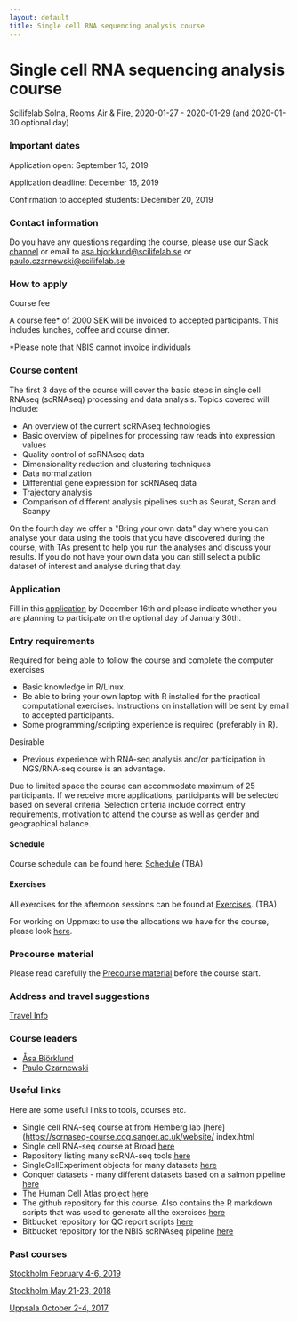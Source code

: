 ```yaml
---
layout: default
title: Single cell RNA sequencing analysis course
---
```


# Single cell RNA sequencing analysis course
Scilifelab Solna, Rooms Air & Fire,  2020-01-27 - 2020-01-29 (and 2020-01-30 optional day)

### Important dates

Application open: September 13, 2019

Application deadline: December 16, 2019

Confirmation to accepted students: December 20, 2019

### Contact information

Do you have any questions regarding the course, please use our [Slack channel](https://join.slack.com/t/scrnaseqanaly-t2p4839/signup) or email to asa.bjorklund@scilifelab.se or paulo.czarnewski@scilifelab.se

### How to apply

Course fee

A course fee* of 2000 SEK will be invoiced to accepted participants. This includes lunches, coffee and course dinner.

*Please note that NBIS cannot invoice individuals

### Course content

The first 3 days of the course will cover the basic steps in single cell RNAseq (scRNAseq) processing and data analysis. Topics covered will include:

* An overview of the current scRNAseq technologies
* Basic overview of pipelines for processing raw reads into expression values
* Quality control of scRNAseq data
* Dimensionality reduction and clustering techniques
* Data normalization
* Differential gene expression for scRNAseq data
* Trajectory analysis
* Comparison of different analysis pipelines such as Seurat, Scran and Scanpy

On the fourth day we offer a "Bring your own data" day where you can analyse your data using the tools that you have discovered during the course, with TAs present to help you run the analyses and discuss your results. If you do not have your own data you can still select a public dataset of interest and analyse during that day.

### Application

Fill in this [application](https://forms.gle/6VFVTFep6iYk7wLr9) by December 16th and please indicate whether you are planning to participate on the optional day of January 30th. 

### Entry requirements

Required for being able to follow the course and complete the computer exercises

* Basic knowledge in R/Linux.
* Be able to bring your own laptop with R installed for the practical computational exercises. Instructions on installation will be sent by email to accepted participants.
* Some programming/scripting experience is required (preferably in R).

Desirable

* Previous experience with RNA-seq analysis and/or participation in NGS/RNA-seq course is an advantage.

Due to limited space the course can accommodate maximum of 25 participants. If we receive more applications, participants will be selected based on several criteria. Selection criteria include correct entry requirements, motivation to attend the course as well as gender and geographical balance.

#### Schedule

Course schedule can be found here: [Schedule]() (TBA)

#### Exercises

All exercises for the afternoon sessions can be found at [Exercises](). (TBA)

For working on Uppmax: to use the allocations we have for the course, please look [here](login.md).

### Precourse material

Please read carefully the [Precourse material](precourse) before the course start. 

### Address and travel suggestions

[Travel Info](travel)

### Course leaders

* [Åsa Björklund](http://nbis.se/about/staff/asa-bjorklund/)
* [Paulo Czarnewski](https://nbis.se/about/staff/paulo-czarnewski/)

### Useful links

Here are some useful links to tools, courses etc. 

* Single cell RNA-seq course at from Hemberg lab [here](https://scrnaseq-course.cog.sanger.ac.uk/website/ index.html
* Single cell RNA-seq course at Broad [here](https://broadinstitute.github.io/2019_scWorkshop/)
* Repository listing many scRNA-seq tools [here](https://github.com/seandavi/awesome-single-cell)
* SingleCellExperiment objects for many datasets [here](https://hemberg-lab.github.io/scRNA.seq.datasets/)
* Conquer datasets - many different datasets based on a salmon pipeline [here](http://imlspenticton.uzh.ch:3838/conquer/)
* The Human Cell Atlas project [here](https://www.humancellatlas.org/) 
* The github repository for this course. Also contains the R markdown scripts that was used to generate all the exercises [here](https://github.com/NBISweden/workshop-scRNAseq)
* Bitbucket repository for QC report scripts [here](https://bitbucket.org/asbj/qc-summary_scrnaseq)
* Bitbucket repository for the NBIS scRNAseq pipeline [here](https://bitbucket.org/scilifelab-lts/lts-workflows-sm-scrnaseq)


### Past courses

[Stockholm February 4-6, 2019](https://github.com/NBISweden/workshop-scRNAseq/tree/feb2019)

[Stockholm May 21-23, 2018](https://nbisweden.github.io/workshop-archive/workshop-scRNAseq/2018-05-21/)

[Uppsala October 2-4, 2017](https://scilifelab.github.io/courses/scrnaseq/1710/)

